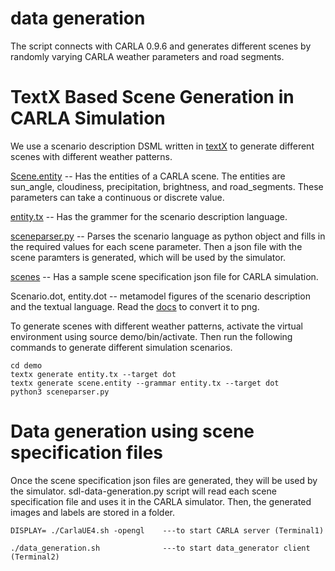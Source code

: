 # data generation
The script connects with CARLA 0.9.6 and generates different scenes by randomly varying CARLA weather parameters and road segments.

# TextX Based Scene Generation in CARLA Simulation

We use a scenario description DSML written in [textX](https://textx.github.io/textX/stable/) to generate different scenes with different weather patterns. 

[Scene.entity](https://github.com/scope-lab-vu/Beta-VAE-OOD-Detector/blob/main/data-generation/textx-scenario-description/demo/scene.entity) -- Has the entities of a CARLA scene. The entities are sun_angle, cloudiness, precipitation, brightness, and road_segments. These parameters can take a continuous or discrete value. 

[entity.tx](https://github.com/scope-lab-vu/Beta-VAE-OOD-Detector/blob/main/data-generation/textx-scenario-description/demo/entity.tx) -- Has the grammer for the scenario description language. 

[sceneparser.py](https://github.com/scope-lab-vu/Beta-VAE-OOD-Detector/blob/main/data-generation/textx-scenario-description/demo/sceneparser.py) -- Parses the scenario language as python object and fills in the required values for each scene parameter. Then a json file with the scene paramters is generated, which will be used by the simulator.

[scenes](https://github.com/scope-lab-vu/Beta-VAE-OOD-Detector/blob/main/data-generation/textx-scenario-description/scenes/) -- Has a sample scene specification json file for CARLA simulation. 

Scenario.dot, entity.dot -- metamodel figures of the scenario description and the textual language. Read the [docs](https://textx.github.io/textX/stable/) to convert it to png.

To generate scenes with different weather patterns, activate the virtual environment using source demo/bin/activate. Then run the following commands to generate different simulation scenarios.

```
cd demo
textx generate entity.tx --target dot
textx generate scene.entity --grammar entity.tx --target dot
python3 sceneparser.py 
```
# Data generation using scene specification files

Once the scene specification json files are generated, they will be used by the simulator. sdl-data-generation.py script will read each scene specification file and uses it in the CARLA simulator. Then, the generated images and labels are stored in a folder. 

```
DISPLAY= ./CarlaUE4.sh -opengl    ---to start CARLA server (Terminal1)

./data_generation.sh              ---to start data_generator client (Terminal2)
```




